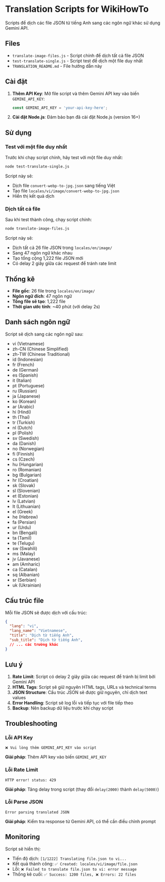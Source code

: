 # Translation Scripts for WikiHowTo

Scripts để dịch các file JSON từ tiếng Anh sang các ngôn ngữ khác sử dụng Gemini API.

## Files

- `translate-image-files.js` - Script chính để dịch tất cả file JSON
- `test-translate-single.js` - Script test để dịch một file duy nhất
- `TRANSLATION_README.md` - File hướng dẫn này

## Cài đặt

1. **Thêm API Key**: Mở file script và thêm Gemini API key vào biến `GEMINI_API_KEY`:
   ```javascript
   const GEMINI_API_KEY = 'your-api-key-here';
   ```

2. **Cài đặt Node.js**: Đảm bảo bạn đã cài đặt Node.js (version 16+)

## Sử dụng

### Test với một file duy nhất

Trước khi chạy script chính, hãy test với một file duy nhất:

```bash
node test-translate-single.js
```

Script này sẽ:
- Dịch file `convert-webp-to-jpg.json` sang tiếng Việt
- Tạo file `locales/vi/image/convert-webp-to-jpg.json`
- Hiển thị kết quả dịch

### Dịch tất cả file

Sau khi test thành công, chạy script chính:

```bash
node translate-image-files.js
```

Script này sẽ:
- Dịch tất cả 26 file JSON trong `locales/en/image/`
- Sang 47 ngôn ngữ khác nhau
- Tạo tổng cộng 1,222 file JSON mới
- Có delay 2 giây giữa các request để tránh rate limit

## Thống kê

- **File gốc**: 26 file trong `locales/en/image/`
- **Ngôn ngữ đích**: 47 ngôn ngữ
- **Tổng file sẽ tạo**: 1,222 file
- **Thời gian ước tính**: ~40 phút (với delay 2s)

## Danh sách ngôn ngữ

Script sẽ dịch sang các ngôn ngữ sau:
- vi (Vietnamese)
- zh-CN (Chinese Simplified)
- zh-TW (Chinese Traditional)
- id (Indonesian)
- fr (French)
- de (German)
- es (Spanish)
- it (Italian)
- pt (Portuguese)
- ru (Russian)
- ja (Japanese)
- ko (Korean)
- ar (Arabic)
- hi (Hindi)
- th (Thai)
- tr (Turkish)
- nl (Dutch)
- pl (Polish)
- sv (Swedish)
- da (Danish)
- no (Norwegian)
- fi (Finnish)
- cs (Czech)
- hu (Hungarian)
- ro (Romanian)
- bg (Bulgarian)
- hr (Croatian)
- sk (Slovak)
- sl (Slovenian)
- et (Estonian)
- lv (Latvian)
- lt (Lithuanian)
- el (Greek)
- he (Hebrew)
- fa (Persian)
- ur (Urdu)
- bn (Bengali)
- ta (Tamil)
- te (Telugu)
- sw (Swahili)
- ms (Malay)
- jv (Javanese)
- am (Amharic)
- ca (Catalan)
- sq (Albanian)
- sr (Serbian)
- uk (Ukrainian)

## Cấu trúc file

Mỗi file JSON sẽ được dịch với cấu trúc:
```json
{
  "lang": "vi",
  "lang_name": "Vietnamese",
  "title": "Dịch từ tiếng Anh",
  "sub_title": "Dịch từ tiếng Anh",
  // ... các trường khác
}
```

## Lưu ý

1. **Rate Limit**: Script có delay 2 giây giữa các request để tránh bị limit bởi Gemini API
2. **HTML Tags**: Script sẽ giữ nguyên HTML tags, URLs và technical terms
3. **JSON Structure**: Cấu trúc JSON sẽ được giữ nguyên, chỉ dịch text values
4. **Error Handling**: Script sẽ log lỗi và tiếp tục với file tiếp theo
5. **Backup**: Nên backup dữ liệu trước khi chạy script

## Troubleshooting

### Lỗi API Key
```
❌ Vui lòng thêm GEMINI_API_KEY vào script
```
**Giải pháp**: Thêm API key vào biến `GEMINI_API_KEY`

### Lỗi Rate Limit
```
HTTP error! status: 429
```
**Giải pháp**: Tăng delay trong script (thay đổi `delay(2000)` thành `delay(5000)`)

### Lỗi Parse JSON
```
Error parsing translated JSON
```
**Giải pháp**: Kiểm tra response từ Gemini API, có thể cần điều chỉnh prompt

## Monitoring

Script sẽ hiển thị:
- Tiến độ dịch: `[1/1222] Translating file.json to vi...`
- Kết quả thành công: `✅ Created: locales/vi/image/file.json`
- Lỗi: `❌ Failed to translate file.json to vi: error message`
- Thống kê cuối: `✅ Success: 1200 files, ❌ Errors: 22 files`



